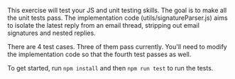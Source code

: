This exercise will test your JS and unit testing skills. The goal is to make all the unit tests pass. 
The implementation code (utils/signatureParser.js) aims to isolate the latest reply from an email thread, stripping out email signatures and nested replies.

There are 4 test cases. Three of them pass currently. You'll need to modify the implementation code so that the fourth test passes as well.

To get started, run `npm install`
and then `npm run test` to run the tests.
